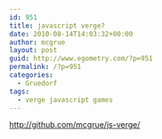 ```yaml
---
id: 951
title: javascript verge?
date: 2010-08-14T14:03:32+00:00
author: mcgrue
layout: post
guid: http://www.egometry.com/?p=951
permalink: /?p=951
categories:
  - Gruedorf
tags:
  - verge javascript games
---
```

http://github.com/mcgrue/js-verge/